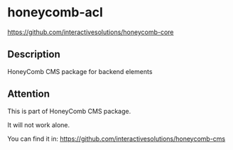# honeycomb-acl
https://github.com/interactivesolutions/honeycomb-core

## Description

HoneyComb CMS package for backend elements

## Attention

This is part of HoneyComb CMS package.

It will not work alone.

You can find it in:
https://github.com/interactivesolutions/honeycomb-cms